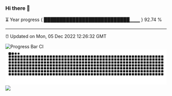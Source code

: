 ### Hi there 👋

⏳ Year progress { ███████████████████████████▁▁▁ } 92.74 %

---

⏰ Updated on Mon, 05 Dec 2022 12:26:32 GMT

![Progress Bar CI](https://github.com/liununu/liununu/workflows/Progress%20Bar%20CI/badge.svg)![](https://raw.githubusercontent.com/L1cardo/L1cardo/main/assets/github-contribution-grid-snake.svg)![](https://raw.githubusercontent.com/seesaws/seesaws/main/assets/github-contribution-grid-snake.svg)
